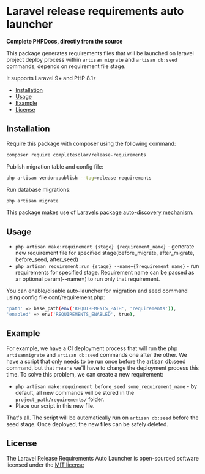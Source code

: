 # Laravel release requirements auto launcher

**Complete PHPDocs, directly from the source**

This package generates requirements files that will be launched on laravel project deploy process within `artisan migrate` and `artisan db:seed` commands, depends on requirement file stage.

It supports Laravel 9+ and PHP 8.1+

- [Installation](#installation)
- [Usage](#usage)
- [Example](#example)
- [License](#license)

## Installation

Require this package with composer using the following command:

```bash
composer require completesolar/release-requirements
```

Publish migration table and config file:
```bash
php artisan vendor:publish --tag=release-requirements
```

Run database migrations:
```bash
php artisan migrate
```

This package makes use of [Laravels package auto-discovery mechanism](https://medium.com/@taylorotwell/package-auto-discovery-in-laravel-5-5-ea9e3ab20518).

## Usage

- `php artisan make:requirement {stage} {requirement_name}` - generate new requirement file for specified stage(before_migrate, after_migrate, before_seed, after_seed)
- `php artisan requirement:run {stage} --name={?requirement_name}` - run requirements for specified stage. Requirement name can be passed as aт optional param(--name=) to run only that requirement.

You can enable/disable auto-launcher for migration and seed command using config file conf/requirement.php:
```bash
'path' => base_path(env('REQUIREMENTS_PATH', 'requirements')),
'enabled' => env('REQUIREMENTS_ENABLED', true),
```

## Example
For example, we have a CI deployment process that will run the php `artisanmigrate` and `artisan db:seed` commands one after the other. We have a script that only needs to be run once before the artisan db:seed command, but that means we'll have to change the deployment process this time.
To solve this problem, we can create a new requirement:

- `php artisan make:requirement before_seed some_requirement_name` - by default, all new commands will be stored in the `project_path/requirements/` folder.
- Place our script in this new file.

That's all. The script will be automatically run on `artisan db:seed` before the seed stage.
Once deployed, the new files can be safely deleted.

## License

The Laravel Release Requirements Auto Launcher is open-sourced software licensed under the [MIT license](http://opensource.org/licenses/MIT)
